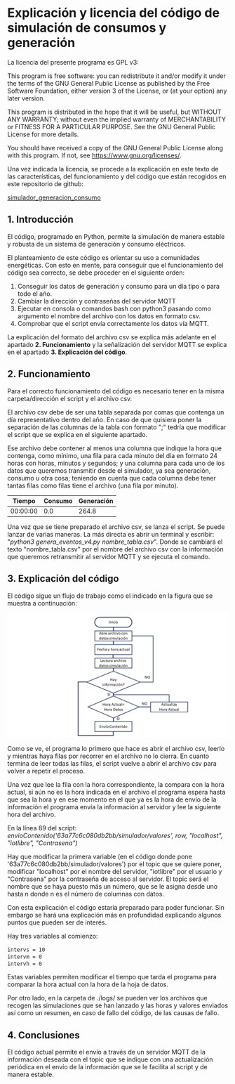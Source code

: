# **Explicación y licencia del código de simulación de consumos y generación**

La licencia del presente programa es GPL v3:

This program is free software: you can redistribute it and/or modify it under the terms of the GNU General Public License as published by the Free Software Foundation, either version 3 of the License, or (at your option) any later version.

This program is distributed in the hope that it will be useful, but WITHOUT ANY WARRANTY; without even the implied warranty of MERCHANTABILITY or FITNESS FOR A PARTICULAR PURPOSE. See the GNU General Public License for more details.

You should have received a copy of the GNU General Public License along with this program. If not, see <https://www.gnu.org/licenses/>.

Una vez indicada la licencia, se procede a la explicación en este texto de las características, del funcionamiento y del código que están recogidos en este repositorio de github: 

[simulador_generacion_consumo](https://github.com/iotlibre/simulador_generacion_consumo)

## **1. Introducción**
El código, programado en Python, permite la simulación de manera estable y robusta de un sistema de generación y consumo eléctricos.

El planteamiento de este código es orientar su uso a comunidades energéticas. Con esto en mente, para conseguir que el funcionamiento del código sea correcto, se debe proceder en el siguiente orden:

1. Conseguir los datos de generación y consumo para un día tipo o para todo el año.
2. Cambiar la dirección y contraseñas del servidor MQTT
3. Ejecutar en consola o comandos bash con python3 pasando como argumento el nombre del archivo con los datos en formato csv.
4. Comprobar que el script envía correctamente los datos vía MQTT.

La explicación del formato del archivo csv se explica más adelante en el apartado **2. Funcionamiento** y la señalización del servidor MQTT se explica en el apartado **3. Explicación del código**.

## **2. Funcionamiento**
Para el correcto funcionamiento del código es necesario tener en la misma carpeta/dirección el script y el archivo csv. 

El archivo csv debe de ser una tabla separada por comas que contenga un día representativo dentro del año. En caso de que quisiera poner la separación de las columnas de la tabla con formato ";" tedría que modificar el script que se explica en el siguiente apartado.

Ese archivo debe contener al menos una columna que indique la hora que contenga, como mínimo, una fila para cada minuto del día en formato 24 horas con horas, minutos y segundos; y una columna para cada uno de los datos que queremos transmitir desde el simulador, ya sea generación, consumo u otra cosa; teniendo en cuenta que cada columna debe tener tantas filas como filas tiene el archivo (una fila por minuto).

|Tiempo| Consumo| Generación|
| ----------- | ---------- | ----------- |
|     00:00:00|         0.0|        264.8|

Una vez que se tiene preparado el archivo csv, se lanza el script. Se puede lanzar de varias maneras. La más directa es abrir un terminal y escribir: "*python3 genera_eventos_v4.py nombre_tabla.csv*". Donde se cambiará el texto "nombre_tabla.csv" por el nombre del archivo csv con la información que queremos retransmitir al servidor MQTT y se ejecuta el comando.

## **3. Explicación del código**
El código sigue un flujo de trabajo como el indicado en la figura que se muestra a continuación:

![diagrama de flujo](./images/Diagramaflujo.png)

Como se ve, el programa lo primero que hace es abrir el archivo csv, leerlo y mientras haya filas por recorrer en el archivo no lo cierra. En cuanto termina de leer todas las filas, el script vuelve a abrir el archivo csv para volver a repetir el proceso.

Una vez que lee la fila con la hora correspondiente, la compara con la hora actual, si aún no es la hora indicada en el archivo el programa espera hasta que sea la hora y en ese momento en el que ya es la hora de envío de la información el programa envía la información al servidor y lee la siguiente hora del archivo.

En la línea 89 del script: 
*envioContenido('63a77c6c080db2bb/simulador/valores', row, "localhost", "iotlibre", "Contrasena")*

Hay que modificar la primera variable (en el código donde pone '63a77c6c080db2bb/simulador/valores') por el topic que se quiere poner, modificar "localhost" por el nombre del servidor, "iotlibre" por el usuario y "Contrasena" por la contraseña de acceso al servidor. El topic será el nombre que se haya puesto más un número, que se le asigna desde uno hasta n donde n es el número de columnas con datos.

Con esta explicación el código estaría preparado para poder funcionar. Sin embargo se hará una explicación más en profundidad explicando algunos puntos que pueden ser de interés.

Hay tres variables al comienzo:

    intervs = 10
    intervm = 0
    intervh = 0

Estas variables permiten modificar el tiempo que tarda el programa para comparar la hora actual con la hora de la hoja de datos.

Por otro lado, en la carpeta de ./logs/ se pueden ver los archivos que recogen las simulaciones que se han lanzado y las horas y valores enviados así como un resumen, en caso de fallo del código, de las causas de fallo.

## **4. Conclusiones**
El código actual permite el envío a través de un servidor MQTT de la información deseada con el topic que se indique con una actualización periódica en el envío de la información que se le facilita al script y de manera estable.